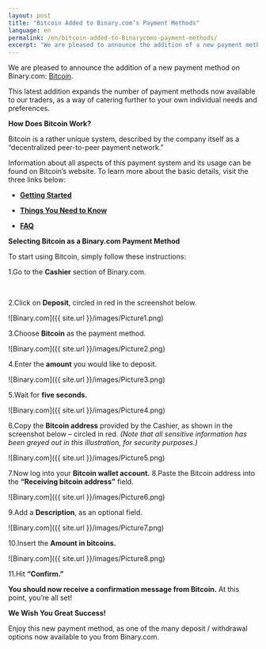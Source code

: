 ```yaml
---
layout: post
title: "Bitcoin Added to Binary.com’s Payment Methods"
language: en
permalink: /en/bitcoin-added-to-Binarycoms-payment-methods/
excerpt: "We are pleased to announce the addition of a new payment method on Binary.com: Bitcoin. This latest addition expands the number of payment methods now available to our traders, as a way of catering further to your own individual needs and preferences..."
---
```



We are pleased to announce the addition of a new payment method on Binary.com: [Bitcoin](https://bitcoin.org/en). 

This latest addition expands the number of payment methods now available to our traders, as a way of catering further to your own individual needs and preferences.


**How Does Bitcoin Work?**

Bitcoin is a rather unique system, described by the company itself as a “decentralized peer-to-peer payment network.”

Information about all aspects of this payment system and its usage can be found on Bitcoin’s website. To learn more about the basic details, visit the three links below:


+ [**Getting Started**](https://bitcoin.org/en/getting-started)

+ [**Things You Need to Know**](https://bitcoin.org/en/you-need-to-know)

+ [**FAQ**](https://bitcoin.org/en/faq)


**Selecting Bitcoin as a Binary.com Payment Method**

To start using Bitcoin, simply follow these instructions:

1.Go to the **Cashier** section of Binary.com.

<br>

2.Click on **Deposit**, circled in red in the screenshot below.

![Binary.com]({{ site.url }}/images/Picture1.png)

3.Choose **Bitcoin** as the payment method.

![Binary.com]({{ site.url }}/images/Picture2.png)

4.Enter the **amount** you would like to deposit.

![Binary.com]({{ site.url }}/images/Picture3.png)

5.Wait for **five seconds.**

![Binary.com]({{ site.url }}/images/Picture4.png)

6.Copy the **Bitcoin address** provided by the Cashier, as shown in the screenshot below – circled in red. *(Note that all sensitive information has been greyed out in this illustration, for security purposes.)*

![Binary.com]({{ site.url }}/images/Picture5.png)

7.Now log into your **Bitcoin wallet account.**
8.Paste the Bitcoin address into the **“Receiving bitcoin address”** field.

![Binary.com]({{ site.url }}/images/Picture6.png)

9.Add a **Description**, as an optional field.

![Binary.com]({{ site.url }}/images/Picture7.png)

10.Insert the **Amount in bitcoins.**

![Binary.com]({{ site.url }}/images/Picture8.png)

11.Hit **“Confirm.”**

**You should now receive a confirmation message from Bitcoin.**  At this point, you’re all set!

**We Wish You Great Success!**

Enjoy this new payment method, as one of the many deposit / withdrawal options now available to you from Binary.com.









